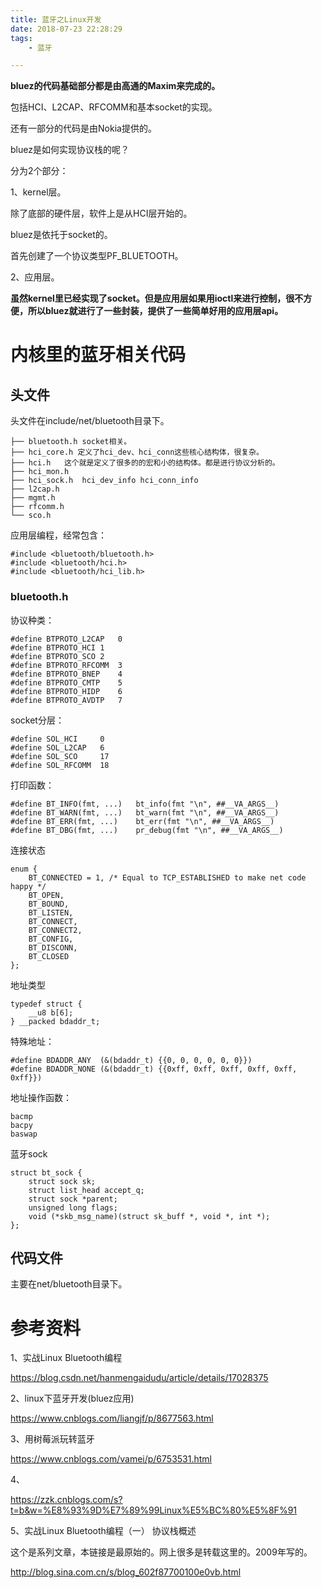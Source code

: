```yaml
---
title: 蓝牙之Linux开发
date: 2018-07-23 22:28:29
tags:
	- 蓝牙

---
```




**bluez的代码基础部分都是由高通的Maxim来完成的。**

包括HCI、L2CAP、RFCOMM和基本socket的实现。

还有一部分的代码是由Nokia提供的。

bluez是如何实现协议栈的呢？

分为2个部分：

1、kernel层。

除了底部的硬件层，软件上是从HCI层开始的。

bluez是依托于socket的。

首先创建了一个协议类型PF_BLUETOOTH。

2、应用层。

**虽然kernel里已经实现了socket。但是应用层如果用ioctl来进行控制，很不方便，所以bluez就进行了一些封装，提供了一些简单好用的应用层api。**



# 内核里的蓝牙相关代码

## 头文件

头文件在include/net/bluetooth目录下。

```
├── bluetooth.h socket相关。
├── hci_core.h 定义了hci_dev、hci_conn这些核心结构体，很复杂。
├── hci.h   这个就是定义了很多的的宏和小的结构体。都是进行协议分析的。
├── hci_mon.h
├── hci_sock.h  hci_dev_info hci_conn_info
├── l2cap.h
├── mgmt.h
├── rfcomm.h
└── sco.h
```

应用层编程，经常包含：

```
#include <bluetooth/bluetooth.h>
#include <bluetooth/hci.h>
#include <bluetooth/hci_lib.h>
```



### bluetooth.h

协议种类：

```
#define BTPROTO_L2CAP	0
#define BTPROTO_HCI	1
#define BTPROTO_SCO	2
#define BTPROTO_RFCOMM	3
#define BTPROTO_BNEP	4
#define BTPROTO_CMTP	5
#define BTPROTO_HIDP	6
#define BTPROTO_AVDTP	7
```

socket分层：

```
#define SOL_HCI		0
#define SOL_L2CAP	6
#define SOL_SCO		17
#define SOL_RFCOMM	18
```

打印函数：

```
#define BT_INFO(fmt, ...)	bt_info(fmt "\n", ##__VA_ARGS__)
#define BT_WARN(fmt, ...)	bt_warn(fmt "\n", ##__VA_ARGS__)
#define BT_ERR(fmt, ...)	bt_err(fmt "\n", ##__VA_ARGS__)
#define BT_DBG(fmt, ...)	pr_debug(fmt "\n", ##__VA_ARGS__)
```

连接状态

```
enum {
	BT_CONNECTED = 1, /* Equal to TCP_ESTABLISHED to make net code happy */
	BT_OPEN,
	BT_BOUND,
	BT_LISTEN,
	BT_CONNECT,
	BT_CONNECT2,
	BT_CONFIG,
	BT_DISCONN,
	BT_CLOSED
};
```

地址类型

```
typedef struct {
	__u8 b[6];
} __packed bdaddr_t;
```

特殊地址：

```
#define BDADDR_ANY  (&(bdaddr_t) {{0, 0, 0, 0, 0, 0}})
#define BDADDR_NONE (&(bdaddr_t) {{0xff, 0xff, 0xff, 0xff, 0xff, 0xff}})
```

地址操作函数：

```
bacmp
bacpy
baswap

```

蓝牙sock

```
struct bt_sock {
	struct sock sk;
	struct list_head accept_q;
	struct sock *parent;
	unsigned long flags;
	void (*skb_msg_name)(struct sk_buff *, void *, int *);
};
```

## 代码文件

主要在net/bluetooth目录下。







# 参考资料

1、实战Linux Bluetooth编程

https://blog.csdn.net/hanmengaidudu/article/details/17028375

2、linux下蓝牙开发(bluez应用)

https://www.cnblogs.com/liangjf/p/8677563.html

3、用树莓派玩转蓝牙

https://www.cnblogs.com/vamei/p/6753531.html

4、

https://zzk.cnblogs.com/s?t=b&w=%E8%93%9D%E7%89%99Linux%E5%BC%80%E5%8F%91

5、实战Linux Bluetooth编程（一） 协议栈概述

这个是系列文章，本链接是最原始的。网上很多是转载这里的。2009年写的。

http://blog.sina.com.cn/s/blog_602f87700100e0vb.html